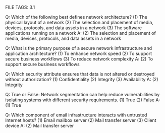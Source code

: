 FILE TAGS: 3.1

Q: Which of the following best defines network architecture?
(1) The physical layout of a network
(2) The selection and placement of media, devices, protocols, and data assets in a network
(3) The software applications running on a network
A: (2) The selection and placement of media, devices, protocols, and data assets in a network
<!--ID: 1723989369735-->


Q: What is the primary purpose of a secure network infrastructure and application architecture?
(1) To enhance network speed
(2) To support secure business workflows
(3) To reduce network complexity
A: (2) To support secure business workflows
<!--ID: 1723989369741-->


Q: Which security attribute ensures that data is not altered or destroyed without authorization?
(1) Confidentiality
(2) Integrity
(3) Availability
A: (2) Integrity
<!--ID: 1723989369745-->


Q: True or False: Network segmentation can help reduce vulnerabilities by isolating systems with different security requirements.
(1) True
(2) False
A: (1) True
<!--ID: 1723989369748-->


Q: Which component of email infrastructure interacts with untrusted Internet hosts?
(1) Email mailbox server
(2) Mail transfer server
(3) Client device
A: (2) Mail transfer server
<!--ID: 1723989369752-->
